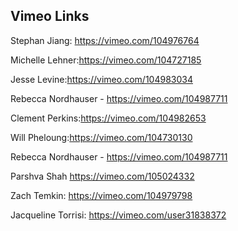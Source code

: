 ## Vimeo Links

Stephan Jiang: https://vimeo.com/104976764

Michelle Lehner:https://vimeo.com/104727185

Jesse Levine:https://vimeo.com/104983034

Rebecca Nordhauser - https://vimeo.com/104987711

Clement Perkins:https://vimeo.com/104982653

Will Pheloung:https://vimeo.com/104730130

Rebecca Nordhauser - https://vimeo.com/104987711

Parshva Shah https://vimeo.com/105024332

Zach Temkin: https://vimeo.com/104979798

Jacqueline Torrisi: https://vimeo.com/user31838372




